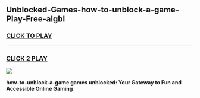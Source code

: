 
## Unblocked-Games-how-to-unblock-a-game-Play-Free-algbl
<h3>
<a href="https://premium76.site?title=how-to-unblock-a-game&ref=10A">CLICK TO PLAY</a></h3>
<hr>

<h3>
<a href="https://premium76.site?title=how-to-unblock-a-game&ref=10A">CLICK 2 PLAY</a>
  
</h3>

<a href="https://premium76.site?title=how-to-unblock-a-game&ref=10A"><img src="https://clearcache.store/games.png"></a>


**how-to-unblock-a-game games unblocked: Your Gateway to Fun and Accessible Online Gaming**
